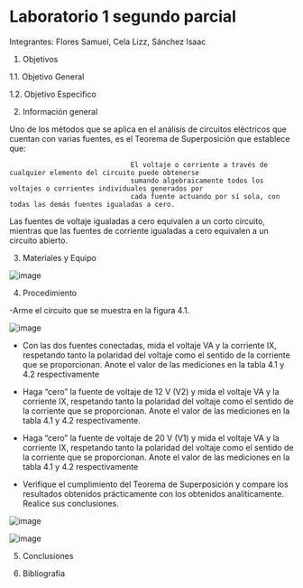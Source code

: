 # Laboratorio 1 segundo parcial
Integrantes: Flores Samuel, Cela Lizz, Sánchez Isaac

1. Objetivos

  1.1. Objetivo General

  1.2. Objetivo Especifico

2. Información general

Uno de los métodos que se aplica en el análisis de circuitos eléctricos que cuentan con varias fuentes, es el Teorema de Superposición que establece que:

                                  El voltaje o corriente a través de cualquier elemento del circuito puede obtenerse
                                  sumando algebraicamente todos los voltajes o corrientes individuales generados por
                                  cada fuente actuando por sí sola, con todas las demás fuentes igualadas a cero.
                                     
Las fuentes de voltaje igualadas a cero equivalen a un corto circuito, mientras que las fuentes de corriente igualadas a cero equivalen a un circuito abierto.

3. Materiales y Equipo

![image](https://user-images.githubusercontent.com/94079321/147114526-3c1dc759-a442-474a-a399-59963848830c.png)

4. Procedimiento


-Arme el circuito que se muestra en la figura 4.1.

![image](https://user-images.githubusercontent.com/94079321/147114590-0e054f0a-3c67-484a-bfd3-aa4da398cb2b.png)

- Con las dos fuentes conectadas, mida el voltaje VA y la corriente IX, respetando tanto la polaridad del voltaje como el sentido de la corriente que se proporcionan. Anote el valor de las mediciones en la tabla 4.1 y 4.2 respectivamente

- Haga “cero” la fuente de voltaje de 12 V (V2) y mida el voltaje VA y la corriente IX, respetando tanto la polaridad del voltaje como el sentido de la corriente que se proporcionan. Anote el valor de las mediciones en la tabla 4.1 y 4.2 respectivamente.

- Haga “cero” la fuente de voltaje de 20 V (V1) y mida el voltaje VA y la corriente IX, respetando tanto la polaridad del voltaje como el sentido de la corriente que se proporcionan. Anote el valor de las mediciones en la tabla 4.1 y 4.2 respectivamente


- Verifique el cumplimiento del Teorema de Superposición y compare los resultados obtenidos prácticamente con los obtenidos analíticamente. Realice sus conclusiones.

![image](https://user-images.githubusercontent.com/94079321/148002594-20a652ad-9e35-44c0-8eb8-0bc36f77f5d5.png)

![image](https://user-images.githubusercontent.com/94079321/148002584-6a9f9b03-6049-44c6-9416-fe20223a16ef.png)


5. Conclusiones


6. Bibliografia
